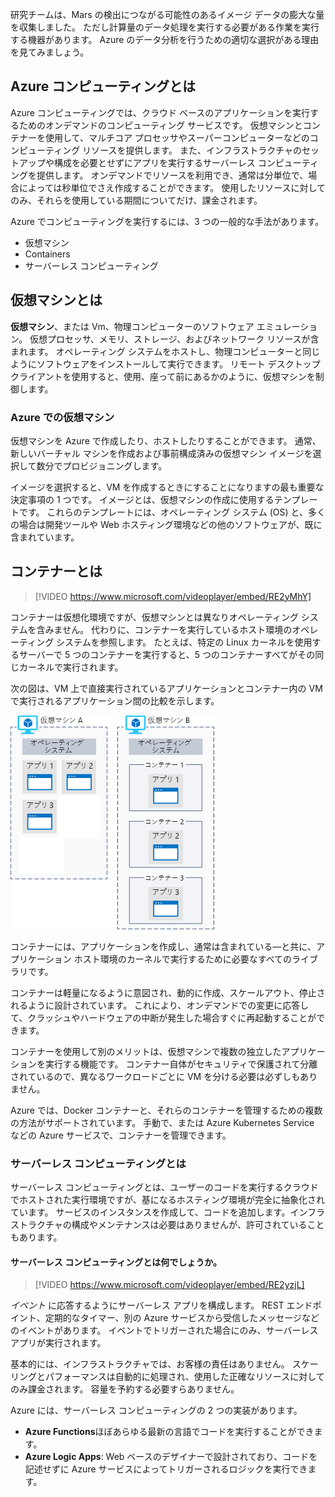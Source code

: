 研究チームは、Mars の検出につながる可能性のあるイメージ データの膨大な量を収集しました。 ただし計算量のデータ処理を実行する必要がある作業を実行する機器があります。 Azure のデータ分析を行うための適切な選択がある理由を見てみましょう。

## <a name="what-is-azure-compute"></a>Azure コンピューティングとは
Azure コンピューティングでは、クラウド ベースのアプリケーションを実行するためのオンデマンドのコンピューティング サービスです。 仮想マシンとコンテナーを使用して、マルチコア プロセッサやスーパーコンピューターなどのコンピューティング リソースを提供します。 また、インフラストラクチャのセットアップや構成を必要とせずにアプリを実行するサーバーレス コンピューティングを提供します。 オンデマンドでリソースを利用でき、通常は分単位で、場合によっては秒単位でさえ作成することができます。 使用したリソースに対してのみ、それらを使用している期間についてだけ、課金されます。

Azure でコンピューティングを実行するには、3 つの一般的な手法があります。

- 仮想マシン
- Containers
- サーバーレス コンピューティング

## <a name="what-are-virtual-machines"></a>仮想マシンとは

**仮想マシン**、または Vm、物理コンピューターのソフトウェア エミュレーション。 仮想プロセッサ、メモリ、ストレージ、およびネットワーク リソースが含まれます。 オペレーティング システムをホストし、物理コンピューターと同じようにソフトウェアをインストールして実行できます。 リモート デスクトップ クライアントを使用すると、使用、座って前にあるかのように、仮想マシンを制御します。

### <a name="virtual-machines-in-azure"></a>Azure での仮想マシン

仮想マシンを Azure で作成したり、ホストしたりすることができます。 通常、新しいバーチャル マシンを作成および事前構成済みの仮想マシン イメージを選択して数分でプロビジョニングします。

イメージを選択すると、VM を作成するときにすることになりますの最も重要な決定事項の 1 つです。 イメージとは、仮想マシンの作成に使用するテンプレートです。 これらのテンプレートには、オペレーティング システム (OS) と、多くの場合は開発ツールや Web ホスティング環境などの他のソフトウェアが、既に含まれています。

## <a name="what-are-containers"></a>コンテナーとは

> [!VIDEO https://www.microsoft.com/videoplayer/embed/RE2yMhY]

コンテナーは仮想化環境ですが、仮想マシンとは異なりオペレーティング システムを含みません。 代わりに、コンテナーを実行しているホスト環境のオペレーティング システムを参照します。 たとえば、特定の Linux カーネルを使用するサーバーで 5 つのコンテナーを実行すると、5 つのコンテナーすべてがその同じカーネルで実行されます。

次の図は、VM 上で直接実行されているアプリケーションとコンテナー内の VM で実行されるアプリケーション間の比較を示します。

![オペレーティング システムが仮想マシンの一部と、コンテナーの一部ではない方法を示す図](../media/2-vm-versus-containers.png)

コンテナーには、アプリケーションを作成し、通常は含まれている&mdash;と共に、アプリケーション ホスト環境のカーネルで実行するために必要なすべてのライブラリです。

コンテナーは軽量になるように意図され、動的に作成、スケールアウト、停止されるように設計されています。 これにより、オンデマンドでの変更に応答して、クラッシュやハードウェアの中断が発生した場合すぐに再起動することができます。

コンテナーを使用して別のメリットは、仮想マシンで複数の独立したアプリケーションを実行する機能です。 コンテナー自体がセキュリティで保護されて分離されているので、異なるワークロードごとに VM を分ける必要は必ずしもありません。

Azure では、Docker コンテナーと、それらのコンテナーを管理するための複数の方法がサポートされています。 手動で、または Azure Kubernetes Service などの Azure サービスで、コンテナーを管理できます。

### <a name="what-is-serverless-computing"></a>サーバーレス コンピューティングとは

サーバーレス コンピューティングとは、ユーザーのコードを実行するクラウドでホストされた実行環境ですが、基になるホスティング環境が完全に抽象化されています。 サービスのインスタンスを作成して、コードを追加します。インフラストラクチャの構成やメンテナンスは必要はありませんが、許可されていることもあります。

#### <a name="what-is-serverless-computing"></a>サーバーレス コンピューティングとは何でしょうか。

> [!VIDEO https://www.microsoft.com/videoplayer/embed/RE2yzjL]

_イベント_ に応答するようにサーバーレス アプリを構成します。 REST エンドポイント、定期的なタイマー、別の Azure サービスから受信したメッセージなどのイベントがあります。 イベントでトリガーされた場合にのみ、サーバーレス アプリが実行されます。

基本的には、インフラストラクチャでは、お客様の責任はありません。 スケーリングとパフォーマンスは自動的に処理され、使用した正確なリソースに対してのみ課金されます。 容量を予約する必要すらありません。

Azure には、サーバーレス コンピューティングの 2 つの実装があります。

- **Azure Functions**ほぼあらゆる最新の言語でコードを実行することができます。
- **Azure Logic Apps**: Web ベースのデザイナーで設計されており、コードを記述せずに Azure サービスによってトリガーされるロジックを実行できます。
